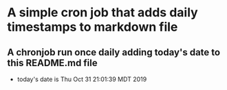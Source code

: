 A simple cron job that adds daily timestamps to markdown file
============================================================
## A chronjob run once daily adding today's date to this README.md file
* today's date is Thu Oct 31 21:01:39 MDT 2019
